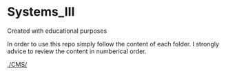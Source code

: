 # Systems_III
Created with educational purposes

In order to use this repo simply follow the content of each folder.
I strongly advice to review the content in numberical order.

[./CMS/](00_Back-end.md)
